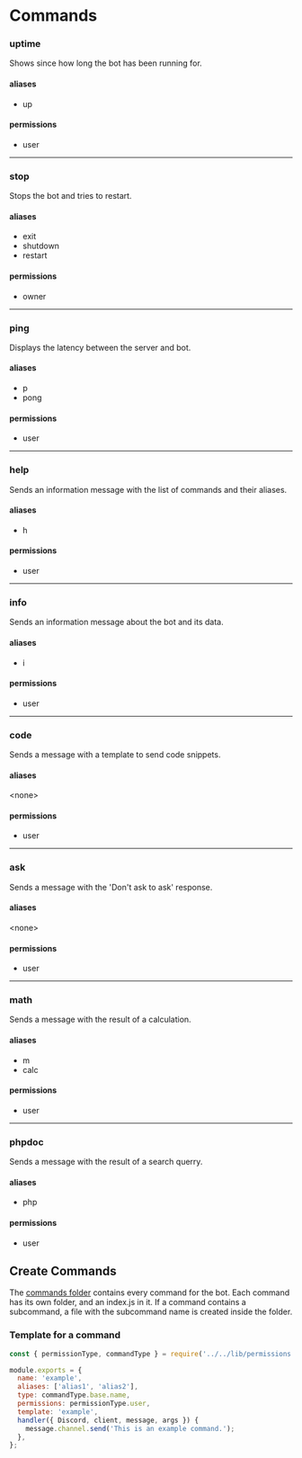 # Commands

### uptime
Shows since how long the bot has been running for.
#### aliases
 - up
#### permissions
 - user

---
### stop
Stops the bot and tries to restart.
#### aliases
 - exit
 - shutdown
 - restart
#### permissions
 - owner

 ---
### ping
Displays the latency between the server and bot.
#### aliases
 - p
 - pong
#### permissions
 - user

 ---
### help
Sends an information message with the list of commands and their aliases.
#### aliases
 - h
#### permissions
 - user

 ---
### info
Sends an information message about the bot and its data.
#### aliases
 - i
#### permissions
 - user

 ---
### code
Sends a message with a template to send code snippets. 
#### aliases
\<none>
#### permissions
 - user

---
### ask
Sends a message with the 'Don't ask to ask' response.
#### aliases
\<none>
#### permissions
 - user

 ---
### math
Sends a message with the result of a calculation.
#### aliases
 - m
 - calc
#### permissions
 - user

---
### phpdoc
Sends a message with the result of a search querry.
#### aliases
 - php
#### permissions
 - user

## Create Commands

The [commands folder](https://github.com/PopperDevs/PopperBot/tree/master/commands) contains every command for the bot. Each command has its own folder, and an index.js in it. If a command contains a subcommand, a file with the subcommand name is created inside the folder.

### Template for a command

```javascript
const { permissionType, commandType } = require('../../lib/permissions');

module.exports = {
  name: 'example',
  aliases: ['alias1', 'alias2'],
  type: commandType.base.name,
  permissions: permissionType.user,
  template: 'example',
  handler({ Discord, client, message, args }) {
    message.channel.send('This is an example command.');
  },
};
```